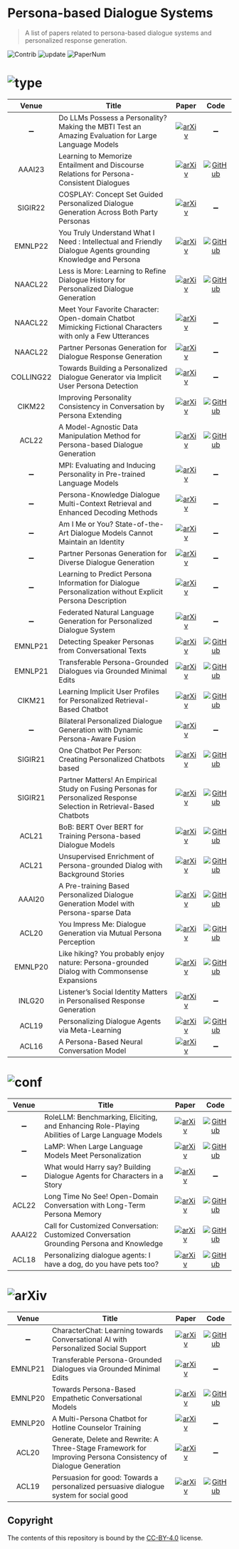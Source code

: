 
# Persona-based Dialogue Systems
> A list of papers related to persona-based dialogue systems and personalized response generation.

<img src="https://img.shields.io/badge/Contributions-Welcome-278ea5" alt="Contrib"/> <img src="https://img.shields.io/badge/Last%20Update-2023--11--22-success" alt="update"/> <img src="https://img.shields.io/badge/Number%20of%20Papers-42-2D333B" alt="PaperNum"/>

# <img src="https://img.shields.io/badge/Paper%20Type-Model-informational" alt="type"/>

| **Venue** | **Title** | **Paper** | **Code** |
| :-------: | --------- |:---------:|:--------:|
| :heavy_minus_sign:|Do LLMs Possess a Personality? Making the MBTI Test an Amazing Evaluation for Large Language Models |[![arXiv](https://img.shields.io/badge/arXiv-2307.16180-b31b1b.svg)](https://arxiv.org/abs/2307.16180)|:heavy_minus_sign:|
| AAAI23 |Learning to Memorize Entailment and Discourse Relations for Persona-Consistent Dialogues|[![arXiv](https://img.shields.io/badge/arXiv-2301.04871-b31b1b.svg)](https://arxiv.org/abs/2301.04871)|[![GitHub](https://img.shields.io/github/stars/Chenrj233/LMEDR)](https://github.com/Chenrj233/LMEDR)|
| SIGIR22 |COSPLAY: Concept Set Guided Personalized Dialogue Generation Across Both Party Personas|[![arXiv](https://img.shields.io/badge/arXiv-2205.00872-b31b1b.svg)](https://arxiv.org/abs/2205.00872)|:heavy_minus_sign:|
| EMNLP22 |You Truly Understand What I Need : Intellectual and Friendly Dialogue Agents grounding Knowledge and Persona|[![arXiv](https://img.shields.io/badge/paper-link-b31b1b.svg)](https://aclanthology.org/2022.findings-emnlp.75/)|[![GitHub](https://img.shields.io/github/stars/dlawjddn803/INFO)](https://github.com/dlawjddn803/INFO)|
| NAACL22 |Less is More: Learning to Refine Dialogue History for Personalized Dialogue Generation|[![arXiv](https://img.shields.io/badge/paper-link-b31b1b.svg)](https://aclanthology.org/2022.naacl-main.426/)|[![GitHub](https://img.shields.io/github/stars/bangbangbang12315/MSP)](https://github.com/bangbangbang12315/MSP)|
| NAACL22 |Meet Your Favorite Character: Open-domain Chatbot Mimicking Fictional Characters with only a Few Utterances|[![arXiv](https://img.shields.io/badge/arXiv-2204.10825-b31b1b.svg)](https://arxiv.org/abs/2204.10825)|:heavy_minus_sign:|
| NAACL22 |Partner Personas Generation for Dialogue Response Generation|[![arXiv](https://img.shields.io/badge/paper-link-b31b1b.svg)](https://aclanthology.org/2022.naacl-main.382/)|:heavy_minus_sign:|
| COLLING22 |Towards Building a Personalized Dialogue Generator via Implicit User Persona Detection|[![arXiv](https://img.shields.io/badge/paper-link-b31b1b.svg)](https://aclanthology.org/2022.coling-1.29/)|:heavy_minus_sign:|
| CIKM22 |Improving Personality Consistency in Conversation by Persona Extending|[![arXiv](https://img.shields.io/badge/arXiv-2208.10816-b31b1b.svg)](https://arxiv.org/abs/2208.10816)|[![GitHub](https://img.shields.io/github/stars/CCIIPLab/Persona_Extend)](https://github.com/CCIIPLab/Persona_Extend)|
| ACL22 |A Model-Agnostic Data Manipulation Method for Persona-based Dialogue Generation|[![arXiv](https://img.shields.io/badge/paper-link-b31b1b.svg)](https://aclanthology.org/2022.acl-long.550/)|[![GitHub](https://img.shields.io/github/stars/caoyu-noob/D3)](https://github.com/caoyu-noob/D3)|
| :heavy_minus_sign: |MPI: Evaluating and Inducing Personality in Pre-trained Language Models|[![arXiv](https://img.shields.io/badge/arXiv-2206.07550-b31b1b.svg)](https://arxiv.org/abs/2206.07550)|:heavy_minus_sign:|
| :heavy_minus_sign: |Persona-Knowledge Dialogue Multi-Context Retrieval and Enhanced Decoding Methods|[![arXiv](https://img.shields.io/badge/arXiv-2207.13919-b31b1b.svg)](https://arxiv.org/abs/2207.13919)|:heavy_minus_sign:|
| :heavy_minus_sign: |Am I Me or You? State-of-the-Art Dialogue Models Cannot Maintain an Identity|[![arXiv](https://img.shields.io/badge/arXiv-2112.05843-b31b1b.svg)](https://arxiv.org/abs/2112.05843)|:heavy_minus_sign:|
| :heavy_minus_sign: |Partner Personas Generation for Diverse Dialogue Generation|[![arXiv](https://img.shields.io/badge/arXiv-2111.13833-b31b1b.svg)](https://arxiv.org/abs/2111.13833)|:heavy_minus_sign:|
| :heavy_minus_sign: |Learning to Predict Persona Information for Dialogue Personalization without Explicit Persona Description|[![arXiv](https://img.shields.io/badge/arXiv-2111.15093-b31b1b.svg)](https://arxiv.org/abs/2111.15093)|:heavy_minus_sign:|
| :heavy_minus_sign: |Federated Natural Language Generation for Personalized Dialogue System|[![arXiv](https://img.shields.io/badge/arXiv-2110.06419-b31b1b.svg)](https://arxiv.org/abs/2110.06419)|:heavy_minus_sign:|
| EMNLP21 |Detecting Speaker Personas from Conversational Texts|[![arXiv](https://img.shields.io/badge/arXiv-2109.01330-b31b1b.svg)](https://arxiv.org/abs/2109.01330)|[![GitHub](https://img.shields.io/github/stars/JasonForJoy/SPD)](https://github.com/JasonForJoy/SPD)|
| EMNLP21 |Transferable Persona-Grounded Dialogues via Grounded Minimal Edits|[![arXiv](https://img.shields.io/badge/paper-link-b31b1b.svg)]()|[![GitHub](https://img.shields.io/github/stars/thu-coai/grounded-minimal-edit)](https://github.com/thu-coai/grounded-minimal-edit)|
| CIKM21 |Learning Implicit User Profiles for Personalized Retrieval-Based Chatbot|[![arXiv](https://img.shields.io/badge/arXiv-2108.07935-b31b1b.svg)](https://arxiv.org/abs/2108.07935)|[![GitHub](https://img.shields.io/github/stars/qhjqhj00/CIKM2021-IMPChat)](https://github.com/qhjqhj00/CIKM2021-IMPChat)|
| :heavy_minus_sign: |Bilateral Personalized Dialogue Generation with Dynamic Persona-Aware Fusion|[![arXiv](https://img.shields.io/badge/arXiv-2106.07857-b31b1b.svg)](https://arxiv.org/abs/2106.07857)|:heavy_minus_sign:|
| SIGIR21 | One Chatbot Per Person: Creating Personalized Chatbots based|[![arXiv](https://img.shields.io/badge/arXiv-2108.09355-b31b1b.svg)](https://arxiv.org/abs/2108.09355)|[![GitHub](https://img.shields.io/github/stars/zhengyima/DHAP)](https://github.com/zhengyima/DHAP)|
| SIGIR21 | Partner Matters! An Empirical Study on Fusing Personas for Personalized Response Selection in Retrieval-Based Chatbots|[![arXiv](https://img.shields.io/badge/arXiv-2105.09050-b31b1b.svg)](https://arxiv.org/abs/2105.09050)|[![GitHub](https://img.shields.io/github/stars/JasonForJoy/Personalized-Response-Selection)](https://github.com/JasonForJoy/Personalized-Response-Selection)|
| ACL21 | BoB: BERT Over BERT for Training Persona-based Dialogue Models|[![arXiv](https://img.shields.io/badge/arXiv-2106.06169-b31b1b.svg)](https://arxiv.org/abs/2106.06169)|[![GitHub](https://img.shields.io/github/stars/songhaoyu/BoB)](https://github.com/songhaoyu/BoB)|
| ACL21 | Unsupervised Enrichment of Persona-grounded Dialog with Background Stories|[![arXiv](https://img.shields.io/badge/arXiv-2106.08364.pdf-b31b1b.svg)](https://arxiv.org/pdf/2106.08364.pdf)|[![GitHub](https://img.shields.io/github/stars/majumderb/pabst)](https://github.com/majumderb/pabst)|
| AAAI20 |A Pre-training Based Personalized Dialogue Generation Model with Persona-sparse Data|[![arXiv](https://img.shields.io/badge/arXiv-1911.04700-b31b1b.svg)](https://arxiv.org/abs/1911.04700)|[![GitHub](https://img.shields.io/github/stars/ghosthamlet/persona?utm_source=catalyzex.com)](https://github.com/ghosthamlet/persona?utm_source=catalyzex.com)|
| ACL20 |You Impress Me: Dialogue Generation via Mutual Persona Perception|[![arXiv](https://img.shields.io/badge/paper-link-b31b1b.svg)](https://www.aclweb.org/anthology/2020.acl-main.131)|[![GitHub](https://img.shields.io/github/stars/SivilTaram/Persona-Dialogue-Generation)](https://github.com/SivilTaram/Persona-Dialogue-Generation)|
| EMNLP20 |Like hiking? You probably enjoy nature: Persona-grounded Dialog with Commonsense Expansions|[![arXiv](https://img.shields.io/badge/paper-link-b31b1b.svg)](https://www.aclweb.org/anthology/2020.emnlp-main.739)|[![GitHub](https://img.shields.io/github/stars/majumderb/compac)](https://github.com/majumderb/compac)|
| INLG20 |Listener’s Social Identity Matters in Personalised Response Generation|[![arXiv](https://img.shields.io/badge/arXiv-2010.14342-b31b1b.svg)](https://arxiv.org/abs/2010.14342)|:heavy_minus_sign:|
| ACL19 |Personalizing Dialogue Agents via Meta-Learning|[![arXiv](https://img.shields.io/badge/arXiv-1905.10033-b31b1b.svg)](https://arxiv.org/abs/1905.10033)|[![GitHub](https://img.shields.io/github/stars/HLTCHKUST/PAML)](https://github.com/HLTCHKUST/PAML)|
| ACL16 |A Persona-Based Neural Conversation Model|[![arXiv](https://img.shields.io/badge/arXiv-1603.06155-b31b1b.svg)](https://arxiv.org/abs/1603.06155)|:heavy_minus_sign:|

# <img src="https://img.shields.io/badge/Paper%20Type-Dataset-red" alt="conf"/>

| **Venue** | **Title** | **Paper** | **Code** |
| :-------: | --------- |:---------:|:--------:|
| :heavy_minus_sign: | RoleLLM: Benchmarking, Eliciting, and Enhancing Role-Playing Abilities of Large Language Models |[![arXiv](https://img.shields.io/badge/arXiv-2310.00746-b31b1b.svg)](http://arxiv.org/pdf/2310.00746)|[![GitHub](https://img.shields.io/github/stars/InteractiveNLP-Team/RoleLLM-public)](https://github.com/InteractiveNLP-Team/RoleLLM-public)|
| :heavy_minus_sign: | LaMP: When Large Language Models Meet Personalization |[![arXiv](https://img.shields.io/badge/arXiv-2304.11406-b31b1b.svg)](http://arxiv.org/pdf/2304.11406)|[![GitHub](https://img.shields.io/github/stars/LaMP-Benchmark/LaMP)](https://github.com/LaMP-Benchmark/LaMP)|
| :heavy_minus_sign: |What would Harry say? Building Dialogue Agents for Characters in a Story|[![arXiv](https://img.shields.io/badge/arXiv-2211.06869-b31b1b.svg)](https://arxiv.org/abs/2211.06869)|:heavy_minus_sign:|
| ACL22 |Long Time No See! Open-Domain Conversation with Long-Term Persona Memory|[![arXiv](https://img.shields.io/badge/arXiv-2203.05797v1-b31b1b.svg)](http://arxiv.org/pdf/2203.05797v1)|[![GitHub](https://img.shields.io/github/stars/PaddlePaddle)](https://github.com/PaddlePaddle/Research/tree/master/NLP/ACL2022-DuLeMon)|
| AAAI22 |Call for Customized Conversation: Customized Conversation Grounding Persona and Knowledge|[![arXiv](https://img.shields.io/badge/arXiv-2112.08619.pdf-b31b1b.svg)](https://arxiv.org/pdf/2112.08619.pdf)|[![GitHub](https://img.shields.io/github/stars/pkchat-focus/FoCus)](https://github.com/pkchat-focus/FoCus)|
| ACL18 |Personalizing dialogue agents: I have a dog, do you have pets too?|[![arXiv](https://img.shields.io/badge/arXiv-1801.07243-b31b1b.svg)](https://arxiv.org/abs/1801.07243)|[![GitHub](https://img.shields.io/github/stars/facebookresearch/ParlAI)](https://github.com/facebookresearch/ParlAI/tree/main/projects/personachat)|

# <img src="https://img.shields.io/badge/Paper%20Type-Framework-brightgreen" alt="arXiv"/>

| **Venue** | **Title** | **Paper** | **Code** |
| :-------: | --------- |:---------:|:--------:|
| :heavy_minus_sign: |CharacterChat: Learning towards Conversational AI with Personalized Social Support |[![arXiv](https://img.shields.io/badge/arXiv-2308.10278-b31b1b.svg)](https://arxiv.org/abs/2308.10278)|[![GitHub](https://img.shields.io/github/stars/morecry/CharacterChat)](https://github.com/morecry/CharacterChat)|
| EMNLP21 |Transferable Persona-Grounded Dialogues via Grounded Minimal Edits|[![arXiv](https://img.shields.io/badge/arXiv-2109.07713-b31b1b.svg)](https://arxiv.org/abs/2109.07713)|:heavy_minus_sign:|
| EMNLP20 |Towards Persona-Based Empathetic Conversational Models|[![arXiv](https://img.shields.io/badge/paper-link-b31b1b.svg)](https://www.aclweb.org/anthology/2020.emnlp-main.531)|[![GitHub](https://img.shields.io/github/stars/zhongpeixiang/PEC)](https://github.com/zhongpeixiang/PEC)|
| EMNLP20 |A Multi-Persona Chatbot for Hotline Counselor Training|[![arXiv](https://img.shields.io/badge/paper-link-b31b1b.svg)](https://www.aclweb.org/anthology/2020.findings-emnlp.324)|:heavy_minus_sign:|
| ACL20 |Generate, Delete and Rewrite: A Three-Stage Framework for Improving Persona Consistency of Dialogue Generation|[![arXiv](https://img.shields.io/badge/arXiv-2004.07672-b31b1b.svg)](https://arxiv.org/abs/2004.07672)|:heavy_minus_sign:|
| ACL19 |Persuasion for good: Towards a personalized persuasive dialogue system for social good|[![arXiv](https://img.shields.io/badge/paper-link-b31b1b.svg)](https://www.aclweb.org/anthology/P19-1566)|[![GitHub](https://img.shields.io/gitlab/stars/ucdavisnlp/persuasionforgood)](https://gitlab.com/ucdavisnlp/persuasionforgood)|

## Copyright

The contents of this repository is bound by the [CC-BY-4.0](https://creativecommons.org/licenses/by/4.0/) license.
